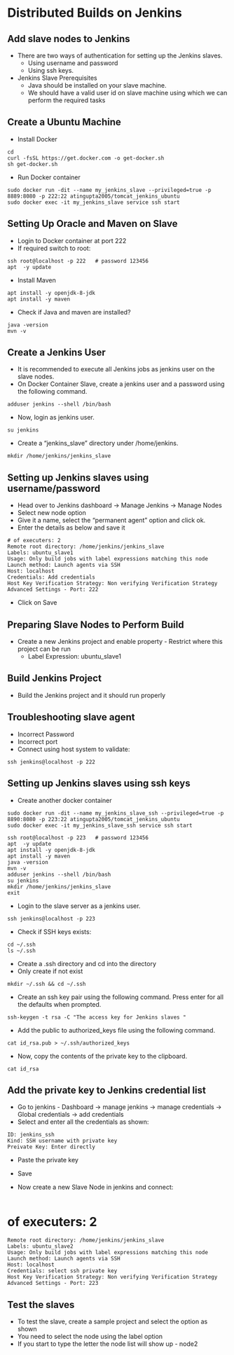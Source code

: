 # Distributed Builds on Jenkins

## Add slave nodes to Jenkins
 -  There are two ways of authentication for setting up the Jenkins slaves.
    -  Using username and password
    -  Using ssh keys.
 -  Jenkins Slave Prerequisites
    - Java should be installed on your slave machine.
    - We should have a valid user id on slave machine using which we can perform the required tasks

## Create a Ubuntu Machine
- Install Docker
```
cd
curl -fsSL https://get.docker.com -o get-docker.sh
sh get-docker.sh
```
- Run Docker container
```
sudo docker run -dit --name my_jenkins_slave --privileged=true -p 8889:8080 -p 222:22 atingupta2005/tomcat_jenkins_ubuntu
sudo docker exec -it my_jenkins_slave service ssh start
```

## Setting Up Oracle and Maven on Slave
- Login to Docker container at port 222
- If required switch to root:
```
ssh root@localhost -p 222 	# password 123456
apt  -y update
```
- Install Maven
```
apt install -y openjdk-8-jdk
apt install -y maven
```

- Check if Java and maven are installed?
```
java -version
mvn -v
```

## Create a Jenkins User
- It is recommended to execute all Jenkins jobs as jenkins user on the slave nodes.
- On Docker Container Slave, create a jenkins user and a password using the following command.
```
adduser jenkins --shell /bin/bash
```

- Now, login as jenkins user.
```
su jenkins
```

- Create a “jenkins_slave” directory under /home/jenkins.
```
mkdir /home/jenkins/jenkins_slave
```

## Setting up Jenkins slaves using username/password
- Head over to Jenkins dashboard -> Manage Jenkins -> Manage Nodes
- Select new node option
- Give it a name, select the “permanent agent” option and click ok.
- Enter the details as below and save it
```
# of executers: 2
Remote root directory: /home/jenkins/jenkins_slave
Labels: ubuntu_slave1
Usage: Only build jobs with label expressions matching this node
Launch method: Launch agents via SSH
Host: localhost
Credentials: Add credentials
Host Key Verification Strategy: Non verifying Verification Strategy
Advanced Settings - Port: 222
```
- Click on Save


## Preparing Slave Nodes to Perform Build
- Create a new Jenkins project and enable property - Restrict where this project can be run
  - Label Expression: ubuntu_slave1

## Build Jenkins Project
- Build the Jenkins project and it should run properly

## Troubleshooting slave agent
- Incorrect Password
- Incorrect port
- Connect using host system to validate:
```
ssh jenkins@localhost -p 222
```


## Setting up Jenkins slaves using ssh keys
- Create another docker container
```
sudo docker run -dit --name my_jenkins_slave_ssh --privileged=true -p 8890:8080 -p 223:22 atingupta2005/tomcat_jenkins_ubuntu
sudo docker exec -it my_jenkins_slave_ssh service ssh start

ssh root@localhost -p 223 	# password 123456
apt  -y update
apt install -y openjdk-8-jdk
apt install -y maven
java -version
mvn -v
adduser jenkins --shell /bin/bash
su jenkins
mkdir /home/jenkins/jenkins_slave
exit
```

- Login to the slave server as a jenkins user.
```
ssh jenkins@localhost -p 223
```

- Check if SSH keys exists:
```
cd ~/.ssh
ls ~/.ssh
```

- Create a .ssh directory and cd into the directory
- Only create if not exist
```
mkdir ~/.ssh && cd ~/.ssh
```

- Create an ssh key pair using the following command. Press enter for all the defaults when prompted.
```
ssh-keygen -t rsa -C "The access key for Jenkins slaves "
```

- Add the public to authorized_keys file using the following command.
```
cat id_rsa.pub > ~/.ssh/authorized_keys
```

- Now, copy the contents of the private key to the clipboard.
```
cat id_rsa
```

## Add the private key to Jenkins credential list
- Go to jenkins - Dashboard -> manage jenkins -> manage credentials -> Global credentials -> add credentials
- Select and enter all the credentials as shown:
```
ID: jenkins_ssh
Kind: SSH username with private key
Preivate Key: Enter directly
```
- Paste the private key
- Save



- Now create a new Slave Node in jenkins and connect:
```
```
# of executers: 2
```
Remote root directory: /home/jenkins/jenkins_slave
Labels: ubuntu_slave2
Usage: Only build jobs with label expressions matching this node
Launch method: Launch agents via SSH
Host: localhost
Credentials: select ssh private key
Host Key Verification Strategy: Non verifying Verification Strategy
Advanced Settings - Port: 223
```

## Test the slaves
- To test the slave, create a sample project and select the option as shown
- You need to select the node using the label option
- If you start to type the letter the node list will show up - node2
